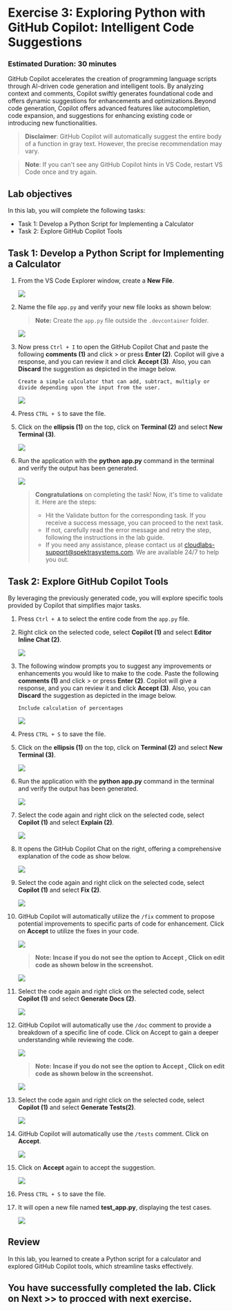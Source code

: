 # Exercise 3: Exploring Python with GitHub Copilot: Intelligent Code Suggestions

### Estimated Duration: 30 minutes

GitHub Copilot accelerates the creation of programming language scripts through AI-driven code generation and intelligent tools. By analyzing context and comments, Copilot swiftly generates foundational code and offers dynamic suggestions for enhancements and optimizations.Beyond code generation, Copilot offers advanced features like autocompletion, code expansion, and suggestions for enhancing existing code or introducing new functionalities. 

> **Disclaimer**: GitHub Copilot will automatically suggest the entire body of a function in gray text. However, the precise recommendation may vary.

> **Note**: If you can't see any GitHub Copilot hints in VS Code, restart VS Code once and try again.

## Lab objectives

In this lab, you will complete the following tasks:

- Task 1:  Develop a Python Script for Implementing a Calculator
- Task 2: Explore GitHub Copilot Tools

## Task 1:  Develop a Python Script for Implementing a Calculator

1. From the VS Code Explorer window, create a **New File**.

   ![](../media/py10-1.png)

1. Name the file `app.py` and verify your new file looks as shown below:
   > **Note:** Create the `app.py` file outside the `.devcontainer` folder.

   ![](../media/app1-1.png)

1. Now press `Ctrl + I` to open the GitHub Copilot Chat and paste the following **comments (1)** and click > or press **Enter (2)**. Copilot will give a response, and you can review it and click **Accept (3)**. Also, you can **Discard** the suggestion as depicted in the image below.
   
   ```
   Create a simple calculator that can add, subtract, multiply or divide depending upon the input from the user.
   ```

   ![](../media/hub66-1.png)

1. Press `CTRL + S` to save the file.

1. Click on the **ellipsis (1)** on the top, click on **Terminal (2)** and select **New Terminal (3)**.

   ![](../media/openterminal.png)

1. Run the application with the **python app.py** command in the terminal and verify the output has been generated.

   ![](../media/image.png)   

      > **Congratulations** on completing the task! Now, it's time to validate it. Here are the steps:
      > - Hit the Validate button for the corresponding task. If you receive a success message, you can proceed to the next task.
      > - If not, carefully read the error message and retry the step, following the instructions in the lab guide. 
      > - If you need any assistance, please contact us at cloudlabs-support@spektrasystems.com. We are available 24/7 to help you out.

      <validation step="37a79ae8-73af-4ce6-a2f0-c3895b352cd3" />

## Task 2: Explore GitHub Copilot Tools

By leveraging the previously generated code, you will explore specific tools provided by Copilot that simplifies major tasks.

1. Press `Ctrl + A` to select the entire code from the `app.py` file.

1. Right click on the selected code, select **Copilot (1)** and select **Editor Inline Chat (2)**.

      ![](../media/new-githubcopilot-feb-5.png)

1. The following window prompts you to suggest any improvements or enhancements you would like to make to the code. Paste the following **comments (1)** and click > or press **Enter (2)**. Copilot will give a response, and you can review it and click **Accept (3)**. Also, you can **Discard** the suggestion as depicted in the image below.

   ```
   Include calculation of percentages
   ```
   
   ![](../media/py4.png)

1. Press `CTRL + S` to save the file.

1. Click on the **ellipsis (1)** on the top, click on **Terminal (2)** and select **New Terminal (3)**.

      ![](../media/openterminal.png)
   
1. Run the application with the **python app.py** command in the terminal and verify the output has been generated.

      ![](../media/percentage-01.png)

1. Select the code again and right click on the selected code, select **Copilot (1)** and select **Explain (2)**.

   ![](../media/new-githubcopilot-feb-6.png)

1. It opens the GitHub Copilot Chat on the right, offering a comprehensive explanation of the code as show below.

      ![](../media/hub65.png)

1. Select the code again and right click on the selected code, select **Copilot (1)** and select **Fix (2)**.

   ![](../media/new-githubcopilot-feb-7.png)

1. GitHub Copilot will automatically utilize the `/fix` comment to propose potential improvements to specific parts of code for enhancement. Click on **Accept** to utilize the fixes in your code.

      ![](../media/py7.png)
   
   >**Note: Incase if you do not see the option to Accept , Click on edit code as shown below in the screenshot.**

     ![](../media/fix-code.png)

1. Select the code again and right click on the selected code, select **Copilot (1)** and select **Generate Docs (2)**.

      ![](../media/new-githubcopilot-feb-8.png)

1. GitHub Copilot will automatically use the `/doc` comment to provide a breakdown of a specific line of code. Click on Accept to gain a deeper understanding while reviewing the code.

      ![](../media/py8.png)

   >**Note: Incase if you do not see the option to Accept , Click on edit code as shown below in the screenshot.**

      ![](../media/doc-01.png)

1. Select the code again and right click on the selected code, select **Copilot (1)** and select **Generate Tests(2)**.

      ![](../media/new-githubcopilot-feb-9.png)

1. GitHub Copilot will automatically use the `/tests` comment. Click on **Accept**.

      ![](../media/E3T2S14-0303.png)


1. Click on **Accept** again to accept the suggestion.

      ![](../media/E3T2S14.1-0303.png)

1. Press `CTRL + S` to save the file.       

1. It will open a new file named **test_app.py**, displaying the test cases.

      ![](../media/E3T2S16-0303.png)

## Review
In this lab, you learned to create a Python script for a calculator and explored GitHub Copilot tools, which streamline tasks effectively.
  
## You have successfully completed the lab. Click on **Next >>** to procced with next exercise.
